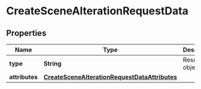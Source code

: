

# CreateSceneAlterationRequestData


## Properties

Name | Type | Description | Notes
------------ | ------------- | ------------- | -------------
**type** | **String** | Resource object type. | 
**attributes** | [**CreateSceneAlterationRequestDataAttributes**](CreateSceneAlterationRequestDataAttributes.md) |  | 



